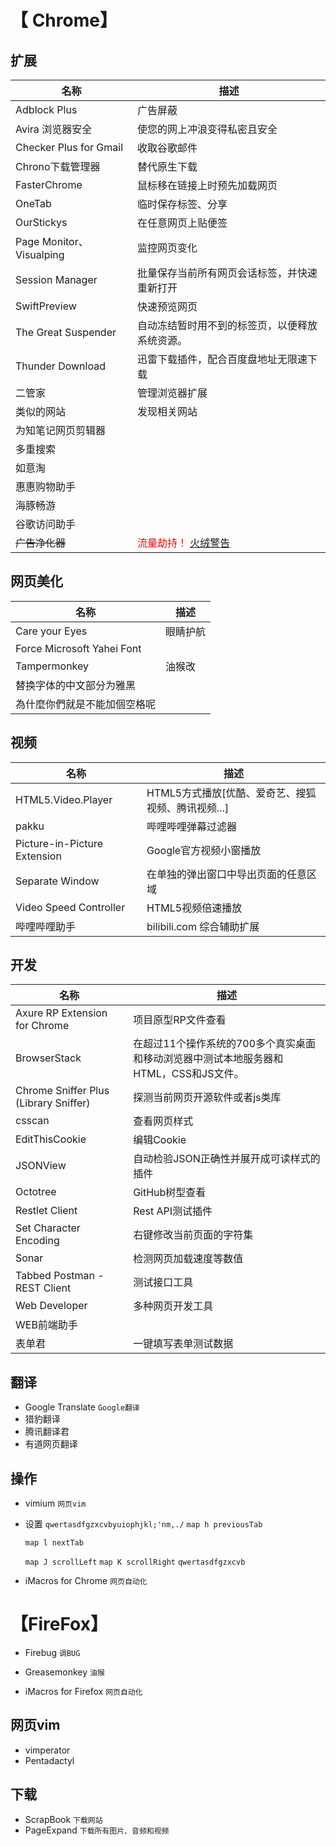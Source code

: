 # 【 Chrome】

## 扩展

| 名称 | 描述 |
| ---- | ---- |
| Adblock Plus | 广告屏蔽 |
| Avira 浏览器安全 | 使您的网上冲浪变得私密且安全 |
| Checker Plus for Gmail | 收取谷歌邮件 |
| Chrono下载管理器 | 替代原生下载 |
| FasterChrome | 鼠标移在链接上时预先加载网页 |
| OneTab | 临时保存标签、分享 |
| OurStickys | 在任意网页上贴便签 |
| Page Monitor、 Visualping | 监控网页变化 |
| Session Manager | 批量保存当前所有网页会话标签，并快速重新打开 |
| SwiftPreview | 快速预览网页 |
| The Great Suspender | 自动冻结暂时用不到的标签页，以便释放系统资源。 |
| Thunder Download | 迅雷下载插件，配合百度盘地址无限速下载 |
| 二管家 | 管理浏览器扩展 |
| 类似的网站 | 发现相关网站 |
| 为知笔记网页剪辑器 |  |
| 多重搜索 |  |
| 如意淘 |  |
| 惠惠购物助手 |  |
| 海豚畅游 |  |
| 谷歌访问助手 |  |
| ~~广告净化器~~ | <font color="red">流量劫持！</font> [火绒警告](https://www.mpyit.com/20200221.html/comment-page-4#comments) |

## 网页美化

| 名称 | 描述 |
| ---- | ---- |
| Care your Eyes | 眼睛护航 |
| Force Microsoft Yahei Font |  |
| Tampermonkey | 油猴改 |
| 替换字体的中文部分为雅黑 |  |
| 為什麼你們就是不能加個空格呢 |  |


## 视频

| 名称                   | 描述                                               |
| ---------------------- | -------------------------------------------------- |
| HTML5.Video.Player     | HTML5方式播放[优酷、爱奇艺、搜狐视频、腾讯视频...] |
| pakku                  | 哔哩哔哩弹幕过滤器                                 |
| Picture-in-Picture Extension | Google官方视频小窗播放          |
| Separate Window        | 在单独的弹出窗口中导出页面的任意区域           |
| Video Speed Controller | HTML5视频倍速播放                                  |
| 哔哩哔哩助手           | bilibili.com 综合辅助扩展                          |

## 开发

| 名称  | 描述 |
| ---- | ---- |
|Axure RP Extension for Chrome |项目原型RP文件查看|
|BrowserStack |在超过11个操作系统的700多个真实桌面和移动浏览器中测试本地服务器和HTML，CSS和JS文件。|
|Chrome Sniffer Plus (Library Sniffer) |探测当前网页开源软件或者js类库|
|csscan |查看网页样式|
|EditThisCookie |编辑Cookie|
|JSONView |自动检验JSON正确性并展开成可读样式的插件|
|Octotree |GitHub树型查看|
|Restlet Client |Rest API测试插件|
|Set Character Encoding |右键修改当前页面的字符集|
|Sonar |检测网页加载速度等数值|
|Tabbed Postman - REST Client |测试接口工具|
|Web Developer |多种网页开发工具|
|WEB前端助手 ||
|表单君 |一键填写表单测试数据|

## 翻译
-   Google Translate `Google翻译`
-   猎豹翻译
-   腾讯翻译君
-   有道网页翻译

## 操作

-  vimium `网页vim`
  - 设置
      ` qwertasdfgzxcvbyuiophjkl;'nm,./ `
      `map h previousTab`

      `map l nextTab`

      `map J scrollLeft`
      `map K scrollRight`
        ` qwertasdfgzxcvb `

- iMacros for Chrome `网页自动化`

# 【FireFox】
+ Firebug `调BUG`

+ Greasemonkey `油猴`
+ iMacros for Firefox `网页自动化`

## 网页vim
+ vimperator
+ Pentadactyl
## 下载

+ ScrapBook `下载网站`
+ PageExpand `下载所有图片、音频和视频`

